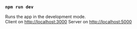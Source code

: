 ### `npm run dev`
Runs the app in the development mode.<br>
Client on [http://localhost:3000](http://localhost:3000)
Server on [http://localhost:5000](http://localhost:5000)